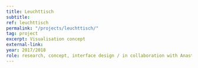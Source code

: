 ```yaml
---
title: Leuchttisch
subtitle:
ref: leuchttisch
permalink: "/projects/leuchttisch/"
tag: project
excerpt: Visualisation concept
external-link:
year: 2017/2018
role: research, concept, interface design / in collaboration with Anastasia Voloshina, Barbara Vissirini, Pauline Junginger, Sofia Fantuzzi
---
```

